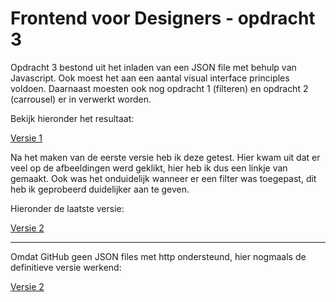 # Frontend voor Designers - opdracht 3

Opdracht 3 bestond uit het inladen van een JSON file met behulp van Javascript. Ook moest het aan een aantal visual interface principles voldoen. Daarnaast moesten ook nog opdracht 1 (filteren) en opdracht 2 (carrousel) er in verwerkt worden.

Bekijk hieronder het resultaat:

[Versie 1](https://tomwesterhof.github.io/Frontend-voor-Designers/Opdracht%203/v1)


Na het maken van de eerste versie heb ik deze getest. Hier kwam uit dat er veel op de afbeeldingen werd geklikt, hier heb ik dus een linkje van gemaakt. Ook was het onduidelijk wanneer er een filter was toegepast, dit heb ik geprobeerd duidelijker aan te geven.

Hieronder de laatste versie:

[Versie 2](https://tomwesterhof.github.io/Frontend-voor-Designers/Opdracht%203/v2)


-------
Omdat GitHub geen JSON files met http ondersteund, hier nogmaals de definitieve versie werkend:

[Versie 2](http://tomwesterhof.nl/frontend/)
